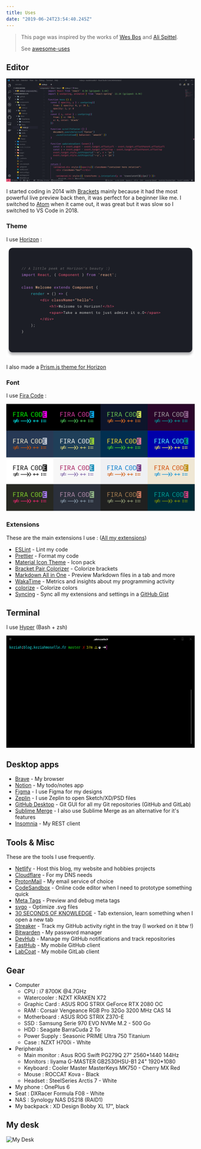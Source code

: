 ```yaml
---
title: Uses
date: "2019-06-24T23:54:40.245Z"
---
```


> This page was inspired by the works of [Wes Bos](https://wesbos.com/uses/) and [Ali Spittel](https://zen-of-programming.com/uses/).
> 
> See [awesome-uses](https://github.com/wesbos/awesome-uses)

## Editor

![VSCode](./images/vscode.png)

I started coding in 2014 with [Brackets](http://brackets.io/) mainly because it had the most powerful live preview back then, it was perfect for a beginner like me.
I switched to [Atom](https://atom.io/) when it came out, it was great but it was slow so I switched to VS Code in 2018.

### Theme

I use [Horizon](https://marketplace.visualstudio.com/items?itemName=jolaleye.horizon-theme-vscode) :

![Horizon](./images/horizon.png)

I also made a [Prism.js theme for Horizon](https://github.com/KeziahMoselle/horizon-prismjs-theme)

### Font

I use [Fira Code](https://github.com/tonsky/FiraCode) :

![Fira](./images/fira.svg)

### Extensions

These are the main extensions I use : ([All my extensions](https://gist.github.com/KeziahMoselle/68b4ed2ccbfea5bd15fd8506386841dc))

- [ESLint](https://marketplace.visualstudio.com/items?itemName=dbaeumer.vscode-eslint) - Lint my code
- [Prettier](https://marketplace.visualstudio.com/items?itemName=esbenp.prettier-vscode) - Format my code
- [Material Icon Theme](https://marketplace.visualstudio.com/items?itemName=PKief.material-icon-theme) - Icon pack
- [Bracket Pair Colorizer](https://marketplace.visualstudio.com/items?itemName=CoenraadS.bracket-pair-colorizer) - Colorize brackets
- [Markdown All in One](https://marketplace.visualstudio.com/items?itemName=yzhang.markdown-all-in-one) - Preview Markdown files in a tab and more
- [WakaTime](https://marketplace.visualstudio.com/items?itemName=WakaTime.vscode-wakatime) - Metrics and insights about my programming activity
- [colorize](https://marketplace.visualstudio.com/items?itemName=kamikillerto.vscode-colorize) - Colorize colors
- [Syncing](https://marketplace.visualstudio.com/items?itemName=nonoroazoro.syncing) - Sync all my extensions and settings in a [GitHub Gist](https://gist.github.com/KeziahMoselle/68b4ed2ccbfea5bd15fd8506386841dc)

## Terminal

I use [Hyper](https://hyper.is/) (Bash + zsh)

![Hyper](./images/hyper.png)

## Desktop apps

- [Brave](https://brave.com/) - My browser
- [Notion](https://notion.so) - My todo/notes app
- [Figma](https://www.figma.com/) - I use Figma for my designs
- [Zeplin](https://zeplin.io) - I use Zeplin to open Sketch/XD/PSD files
- [GitHub Desktop](https://desktop.github.com/) - Git GUI for all my Git repositories (GitHub and GitLab)
- [Sublime Merge](https://www.sublimemerge.com/) - I also use Sublime Merge as an alternative for it's features
- [Insomnia](https://insomnia.rest/) - My REST client

## Tools & Misc

These are the tools I use frequently.

- [Netlify](https://www.netlify.com/) - Host this blog, my website and hobbies projects
- [Cloudflare](https://www.cloudflare.com/) - For my DNS needs
- [ProtonMail](https://protonmail.com/) - My email service of choice
- [CodeSandbox](https://codesandbox.io/) - Online code editor when I need to prototype something quick
- [Meta Tags](https://metatags.io/) - Preview and debug meta tags
- [svgo](https://github.com/svg/svgo) - Optimize .svg files
- [30 SECONDS OF KNOWLEDGE](https://30secondsofknowledge.com/) - Tab extension, learn something when I open a new tab
- [Streaker](https://github.com/jamieweavis/streaker) - Track my GitHub activity right in the tray (I worked on it btw !)
- [Bitwarden](https://bitwarden.com/) - My password manager
- [DevHub](https://devhubapp.com/) - Manage my GitHub notifications and track repositories
- [FastHub](https://github.com/k0shk0sh/FastHub) - My mobile GitHub client
- [LabCoat](https://gitlab.com/Commit451/LabCoat) - My mobile GitLab client

## Gear

- Computer
  - CPU : i7 8700K @4.7GHz
  - Watercooler : NZXT KRAKEN X72
  - Graphic Card : ASUS ROG STRIX GeForce RTX 2080 OC
  - RAM : Corsair Vengeance RGB Pro 32Go 3200 MHz CAS 14
  - Motherboard : ASUS ROG STRIX Z370-E
  - SSD : Samsung Serie 970 EVO NVMe M.2 - 500 Go
  - HDD : Seagate BarraCuda 2 To
  - Power Supply : Seasonic PRIME Ultra 750 Titanium
  - Case : NZXT H700i - White
- Peripherals
  - Main monitor : Asus ROG Swift PG279Q 27" 2560*1440 144Hz
  - Monitors : Iiyama G-MASTER GB2530HSU-B1 24" 1920*1080
  - Keyboard : Cooler Master MasterKeys MK750 - Cherry MX Red
  - Mouse : ROCCAT Kova - Black
  - Headset : SteelSeries Arctis 7 - White
- My phone : OnePlus 6
- Seat : DXRacer Formula F08 - White
- NAS : Synology NAS DS218 (RAID1)
- My backpack : XD Design Bobby XL 17", black

## My desk

![My Desk](https://i.imgur.com/JHk6yij.jpg)